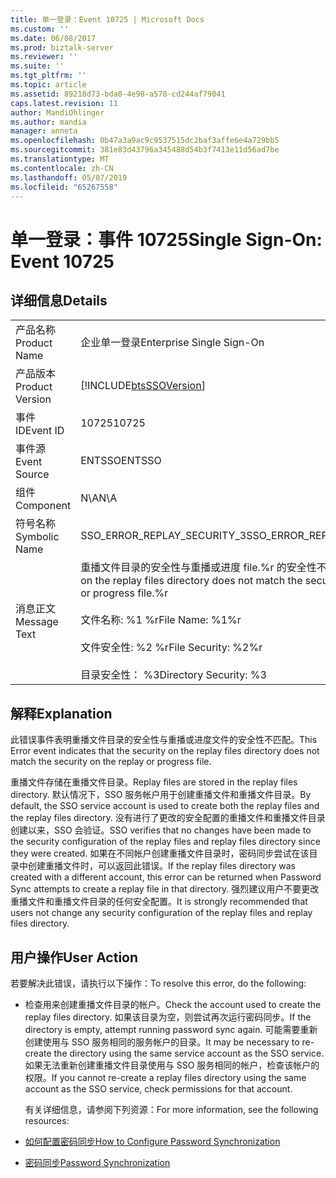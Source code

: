 ```yaml
---
title: 单一登录：Event 10725 | Microsoft Docs
ms.custom: ''
ms.date: 06/08/2017
ms.prod: biztalk-server
ms.reviewer: ''
ms.suite: ''
ms.tgt_pltfrm: ''
ms.topic: article
ms.assetid: 89218d73-bda0-4e98-a578-cd244af79041
caps.latest.revision: 11
author: MandiOhlinger
ms.author: mandia
manager: anneta
ms.openlocfilehash: 0b47a3a9ac9c9537515dc2baf3affe6e4a729bb5
ms.sourcegitcommit: 381e83d43796a345488d54b3f7413e11d56ad7be
ms.translationtype: MT
ms.contentlocale: zh-CN
ms.lasthandoff: 05/07/2019
ms.locfileid: "65267558"
---
```

# <a name="single-sign-on-event-10725"></a><span data-ttu-id="f0913-102">单一登录：事件 10725</span><span class="sxs-lookup"><span data-stu-id="f0913-102">Single Sign-On: Event 10725</span></span>
## <a name="details"></a><span data-ttu-id="f0913-103">详细信息</span><span class="sxs-lookup"><span data-stu-id="f0913-103">Details</span></span>  

|                 |                                                                                                                                                                                                         |
|-----------------|---------------------------------------------------------------------------------------------------------------------------------------------------------------------------------------------------------|
|  <span data-ttu-id="f0913-104">产品名称</span><span class="sxs-lookup"><span data-stu-id="f0913-104">Product Name</span></span>   |                                                                                        <span data-ttu-id="f0913-105">企业单一登录</span><span class="sxs-lookup"><span data-stu-id="f0913-105">Enterprise Single Sign-On</span></span>                                                                                        |
| <span data-ttu-id="f0913-106">产品版本</span><span class="sxs-lookup"><span data-stu-id="f0913-106">Product Version</span></span> |                                                                       [!INCLUDE[btsSSOVersion](../includes/btsssoversion-md.md)]                                                                        |
|    <span data-ttu-id="f0913-107">事件 ID</span><span class="sxs-lookup"><span data-stu-id="f0913-107">Event ID</span></span>     |                                                                                                  <span data-ttu-id="f0913-108">10725</span><span class="sxs-lookup"><span data-stu-id="f0913-108">10725</span></span>                                                                                                  |
|  <span data-ttu-id="f0913-109">事件源</span><span class="sxs-lookup"><span data-stu-id="f0913-109">Event Source</span></span>   |                                                                                                 <span data-ttu-id="f0913-110">ENTSSO</span><span class="sxs-lookup"><span data-stu-id="f0913-110">ENTSSO</span></span>                                                                                                  |
|    <span data-ttu-id="f0913-111">组件</span><span class="sxs-lookup"><span data-stu-id="f0913-111">Component</span></span>    |                                                                                                   <span data-ttu-id="f0913-112">N\A</span><span class="sxs-lookup"><span data-stu-id="f0913-112">N\A</span></span>                                                                                                   |
|  <span data-ttu-id="f0913-113">符号名称</span><span class="sxs-lookup"><span data-stu-id="f0913-113">Symbolic Name</span></span>  |                                                                                       <span data-ttu-id="f0913-114">SSO_ERROR_REPLAY_SECURITY_3</span><span class="sxs-lookup"><span data-stu-id="f0913-114">SSO_ERROR_REPLAY_SECURITY_3</span></span>                                                                                       |
|  <span data-ttu-id="f0913-115">消息正文</span><span class="sxs-lookup"><span data-stu-id="f0913-115">Message Text</span></span>   | <span data-ttu-id="f0913-116">重播文件目录的安全性与重播或进度 file.%r 的安全性不匹配</span><span class="sxs-lookup"><span data-stu-id="f0913-116">The security on the replay files directory does not match the security on the replay or progress file.%r</span></span><br /><br /> <span data-ttu-id="f0913-117">文件名称: %1 %r</span><span class="sxs-lookup"><span data-stu-id="f0913-117">File Name: %1%r</span></span><br /><br /> <span data-ttu-id="f0913-118">文件安全性: %2 %r</span><span class="sxs-lookup"><span data-stu-id="f0913-118">File Security: %2%r</span></span><br /><br /> <span data-ttu-id="f0913-119">目录安全性： %3</span><span class="sxs-lookup"><span data-stu-id="f0913-119">Directory Security: %3</span></span> |

## <a name="explanation"></a><span data-ttu-id="f0913-120">解释</span><span class="sxs-lookup"><span data-stu-id="f0913-120">Explanation</span></span>  
 <span data-ttu-id="f0913-121">此错误事件表明重播文件目录的安全性与重播或进度文件的安全性不匹配。</span><span class="sxs-lookup"><span data-stu-id="f0913-121">This Error event indicates that the security on the replay files directory does not match the security on the replay or progress file.</span></span>  

 <span data-ttu-id="f0913-122">重播文件存储在重播文件目录。</span><span class="sxs-lookup"><span data-stu-id="f0913-122">Replay files are stored in the replay files directory.</span></span> <span data-ttu-id="f0913-123">默认情况下，SSO 服务帐户用于创建重播文件和重播文件目录。</span><span class="sxs-lookup"><span data-stu-id="f0913-123">By default, the SSO service account is used to create both the replay files and the replay files directory.</span></span> <span data-ttu-id="f0913-124">没有进行了更改的安全配置的重播文件和重播文件目录创建以来，SSO 会验证。</span><span class="sxs-lookup"><span data-stu-id="f0913-124">SSO verifies that no changes have been made to the security configuration of the replay files and replay files directory since they were created.</span></span> <span data-ttu-id="f0913-125">如果在不同帐户创建重播文件目录时，密码同步尝试在该目录中创建重播文件时，可以返回此错误。</span><span class="sxs-lookup"><span data-stu-id="f0913-125">If the replay files directory was created with a different account, this error can be returned when Password Sync attempts to create a replay file in that directory.</span></span> <span data-ttu-id="f0913-126">强烈建议用户不要更改重播文件和重播文件目录的任何安全配置。</span><span class="sxs-lookup"><span data-stu-id="f0913-126">It is strongly recommended that users not change any security configuration of the replay files and replay files directory.</span></span>  

## <a name="user-action"></a><span data-ttu-id="f0913-127">用户操作</span><span class="sxs-lookup"><span data-stu-id="f0913-127">User Action</span></span>  
 <span data-ttu-id="f0913-128">若要解决此错误，请执行以下操作：</span><span class="sxs-lookup"><span data-stu-id="f0913-128">To resolve this error, do the following:</span></span>  

- <span data-ttu-id="f0913-129">检查用来创建重播文件目录的帐户。</span><span class="sxs-lookup"><span data-stu-id="f0913-129">Check the account used to create the replay files directory.</span></span> <span data-ttu-id="f0913-130">如果该目录为空，则尝试再次运行密码同步。</span><span class="sxs-lookup"><span data-stu-id="f0913-130">If the directory is empty, attempt running password sync again.</span></span> <span data-ttu-id="f0913-131">可能需要重新创建使用与 SSO 服务相同的服务帐户的目录。</span><span class="sxs-lookup"><span data-stu-id="f0913-131">It may be necessary to re-create the directory using the same service account as the SSO service.</span></span> <span data-ttu-id="f0913-132">如果无法重新创建重播文件目录使用与 SSO 服务相同的帐户，检查该帐户的权限。</span><span class="sxs-lookup"><span data-stu-id="f0913-132">If you cannot re-create a replay files directory using the same account as the SSO service, check permissions for that account.</span></span>  

  <span data-ttu-id="f0913-133">有关详细信息，请参阅下列资源：</span><span class="sxs-lookup"><span data-stu-id="f0913-133">For more information, see the following resources:</span></span>  

- [<span data-ttu-id="f0913-134">如何配置密码同步</span><span class="sxs-lookup"><span data-stu-id="f0913-134">How to Configure Password Synchronization</span></span>](../core/how-to-configure-password-synchronization.md)  

- [<span data-ttu-id="f0913-135">密码同步</span><span class="sxs-lookup"><span data-stu-id="f0913-135">Password Synchronization</span></span>](../core/password-synchronization2.md)
